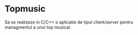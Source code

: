 # Topmusic
Sa se realizeze in C/C++ o aplicatie de tipul client/server pentru managmentul a unui top muzical.
